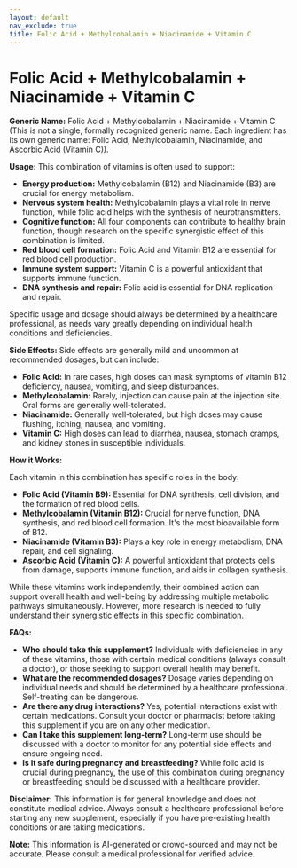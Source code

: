 ```yaml
---
layout: default
nav_exclude: true
title: Folic Acid + Methylcobalamin + Niacinamide + Vitamin C
---
```


# Folic Acid + Methylcobalamin + Niacinamide + Vitamin C

**Generic Name:**  Folic Acid + Methylcobalamin + Niacinamide + Vitamin C (This is not a single, formally recognized generic name.  Each ingredient has its own generic name: Folic Acid, Methylcobalamin, Niacinamide, and Ascorbic Acid (Vitamin C)).


**Usage:** This combination of vitamins is often used to support:

* **Energy production:**  Methylcobalamin (B12) and Niacinamide (B3) are crucial for energy metabolism.
* **Nervous system health:** Methylcobalamin plays a vital role in nerve function, while folic acid helps with the synthesis of neurotransmitters.
* **Cognitive function:**  All four components can contribute to healthy brain function, though research on the specific synergistic effect of this combination is limited.
* **Red blood cell formation:** Folic Acid and Vitamin B12 are essential for red blood cell production.
* **Immune system support:** Vitamin C is a powerful antioxidant that supports immune function.
* **DNA synthesis and repair:** Folic acid is essential for DNA replication and repair.

Specific usage and dosage should always be determined by a healthcare professional, as needs vary greatly depending on individual health conditions and deficiencies.


**Side Effects:**  Side effects are generally mild and uncommon at recommended dosages, but can include:

* **Folic Acid:**  In rare cases, high doses can mask symptoms of vitamin B12 deficiency, nausea, vomiting, and sleep disturbances.
* **Methylcobalamin:**  Rarely, injection can cause pain at the injection site.  Oral forms are generally well-tolerated.
* **Niacinamide:**  Generally well-tolerated, but high doses may cause flushing, itching, nausea, and vomiting.
* **Vitamin C:**  High doses can lead to diarrhea, nausea, stomach cramps, and kidney stones in susceptible individuals.


**How it Works:**

Each vitamin in this combination has specific roles in the body:

* **Folic Acid (Vitamin B9):**  Essential for DNA synthesis, cell division, and the formation of red blood cells.
* **Methylcobalamin (Vitamin B12):**  Crucial for nerve function, DNA synthesis, and red blood cell formation.  It's the most bioavailable form of B12.
* **Niacinamide (Vitamin B3):**  Plays a key role in energy metabolism, DNA repair, and cell signaling.
* **Ascorbic Acid (Vitamin C):**  A powerful antioxidant that protects cells from damage, supports immune function, and aids in collagen synthesis.

While these vitamins work independently, their combined action can support overall health and well-being by addressing multiple metabolic pathways simultaneously.  However, more research is needed to fully understand their synergistic effects in this specific combination.


**FAQs:**

* **Who should take this supplement?** Individuals with deficiencies in any of these vitamins, those with certain medical conditions (always consult a doctor), or those seeking to support overall health may benefit.
* **What are the recommended dosages?**  Dosage varies depending on individual needs and should be determined by a healthcare professional.  Self-treating can be dangerous.
* **Are there any drug interactions?**  Yes, potential interactions exist with certain medications. Consult your doctor or pharmacist before taking this supplement if you are on any other medication.
* **Can I take this supplement long-term?** Long-term use should be discussed with a doctor to monitor for any potential side effects and ensure ongoing need.
* **Is it safe during pregnancy and breastfeeding?**  While folic acid is crucial during pregnancy,  the use of this combination during pregnancy or breastfeeding should be discussed with a healthcare provider.


**Disclaimer:** This information is for general knowledge and does not constitute medical advice.  Always consult a healthcare professional before starting any new supplement, especially if you have pre-existing health conditions or are taking medications.


**Note:** This information is AI-generated or crowd-sourced and may not be accurate. Please consult a medical professional for verified advice.